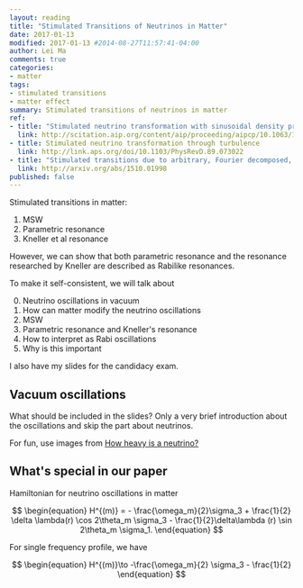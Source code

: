 ```yaml
---
layout: reading
title: "Stimulated Transitions of Neutrinos in Matter"
date: 2017-01-13
modified: 2017-01-13 #2014-08-27T11:57:41-04:00
author: Lei Ma
comments: true
categories:
- matter
tags:
- stimulated transitions
- matter effect
summary: Stimulated transitions of neutrinos in matter
ref:
- title: "Stimulated neutrino transformation with sinusoidal density profiles"
  link: http://scitation.aip.org/content/aip/proceeding/aipcp/10.1063/1.4826746
- title: Stimulated neutrino transformation through turbulence
  link: http://link.aps.org/doi/10.1103/PhysRevD.89.073022
- title: "Stimulated transitions due to arbitrary, Fourier decomposed, perturbing Hamiltonians"
  link: http://arxiv.org/abs/1510.01998
published: false
---
```


Stimulated transitions in matter:

1. MSW
2. Parametric resonance
3. Kneller et al resonance

However, we can show that both parametric resonance and the resonance researched by Kneller are described as Rabilike resonances.

To make it self-consistent, we will talk about

0. Neutrino oscillations in vacuum
1. How can matter modify the neutrino oscillations
2. MSW
3. Parametric resonance and Kneller's resonance
4. How to interpret as Rabi oscillations
5. Why is this important

I also have my slides for the candidacy exam.

<script async class="speakerdeck-embed" data-id="0fdaf5d5a89b4783b57c500caec4e7b5" data-ratio="1.33333333333333" src="//speakerdeck.com/assets/embed.js"></script>

## Vacuum oscillations

What should be included in the slides? Only a very brief introduction about the oscillations and skip the part about neutrinos.

For fun, use images from [How heavy is a neutrino?](http://www.symmetrymagazine.org/article/how-heavy-is-a-neutrino)


## What's special in our paper

Hamiltonian for neutrino oscillations in matter

$$
\begin{equation}
H^{(m)} =  - \frac{\omega_m}{2}\sigma_3 + \frac{1}{2} \delta \lambda(r) \cos 2\theta_m \sigma_3 - \frac{1}{2}\delta\lambda (r) \sin 2\theta_m \sigma_1.
\end{equation}
$$

For single frequency profile, we have

$$
\begin{equation}
H^{(m)}\to -\frac{\omega_m}{2} \sigma_3 - \frac{1}{2}
\end{equation}
$$
